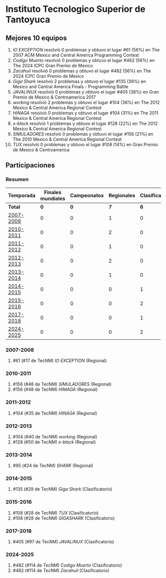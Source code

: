 # Instituto Tecnologico Superior de Tantoyuca

## Mejores 10 equipos

1. _IO EXCEPTION_ resolvió 0 problemas y obtuvo el lugar #61 (56%) en The 2007 ACM Mexico and Central America Programming Contest
1. _Codigo Muerto_ resolvió 0 problemas y obtuvo el lugar #482 (56%) en The 2024 ICPC Gran Premio de Mexico
1. _Zacahuil_ resolvió 0 problemas y obtuvo el lugar #482 (56%) en The 2024 ICPC Gran Premio de Mexico
1. _Giga Shark_ resolvió 2 problemas y obtuvo el lugar #135 (39%) en Mexico and Central America Finals - Programming Battle
1. _JAVALINUX_ resolvió 0 problemas y obtuvo el lugar #405 (38%) en Gran Premio de Mexico & Centroamerica 2017
1. _working_ resolvió 2 problemas y obtuvo el lugar #104 (36%) en The 2012 Mexico & Central America Regional Contest
1. _HINAGA_ resolvió 0 problemas y obtuvo el lugar #104 (31%) en The 2011 Mexico & Central America Regional Contest
1. _s-black_ resolvió 1 problemas y obtuvo el lugar #128 (22%) en The 2012 Mexico & Central America Regional Contest
1. _SIMULADORES_ resolvió 0 problemas y obtuvo el lugar #156 (21%) en The 2010 Mexico & Central America Regional Contest
1. _TUX_ resolvió 0 problemas y obtuvo el lugar #108 (14%) en Gran Premio de Mexico & Centroamerica

## Participaciones

### Resumen

| Temporada | Finales mundiales | Campeonatos | Regionales | Clasificatorios | Equipos |
| --- | --- | --- | --- | --- | --- |
| **Total** | **0** | **0** | **7** | **6** | **13** |
| [2007-2008](#2007-2008) | 0 | 0 | 1 | 0 | 1 |
| [2010-2011](#2010-2011) | 0 | 0 | 2 | 0 | 2 |
| [2011-2012](#2011-2012) | 0 | 0 | 1 | 0 | 1 |
| [2012-2013](#2012-2013) | 0 | 0 | 2 | 0 | 2 |
| [2013-2014](#2013-2014) | 0 | 0 | 1 | 0 | 1 |
| [2014-2015](#2014-2015) | 0 | 0 | 0 | 1 | 1 |
| [2015-2016](#2015-2016) | 0 | 0 | 0 | 2 | 2 |
| [2017-2018](#2017-2018) | 0 | 0 | 0 | 1 | 1 |
| [2024-2025](#2024-2025) | 0 | 0 | 0 | 2 | 2 |

### 2007-2008

1. #61 (#17 de TecNM) _IO EXCEPTION_ (Regional)

### 2010-2011

1. #156 (#48 de TecNM) _SIMULADORES_ (Regional)
1. #156 (#48 de TecNM) _HIMAGA_ (Regional)

### 2011-2012

1. #104 (#35 de TecNM) _HINAGA_ (Regional)

### 2012-2013

1. #104 (#40 de TecNM) _working_ (Regional)
1. #128 (#50 de TecNM) _s-black_ (Regional)

### 2013-2014

1. #95 (#24 de TecNM) _SHARK_ (Regional)

### 2014-2015

1. #135 (#29 de TecNM) _Giga Shark_ (Clasificatorio)

### 2015-2016

1. #108 (#28 de TecNM) _TUX_ (Clasificatorio)
1. #108 (#28 de TecNM) _GIGASHARK_ (Clasificatorio)

### 2017-2018

1. #405 (#97 de TecNM) _JAVALINUX_ (Clasificatorio)

### 2024-2025

1. #482 (#114 de TecNM) _Codigo Muerto_ (Clasificatorio)
1. #482 (#114 de TecNM) _Zacahuil_ (Clasificatorio)



